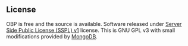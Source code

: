 ## License
OBP is free and the source is available.
Software released under [Server Side Public License (SSPL) v1](LICENSE.txt) license. This is GNU GPL v3 with small modifications provided by [MongoDB](https://www.mongodb.com/licensing/server-side-public-license/faq).